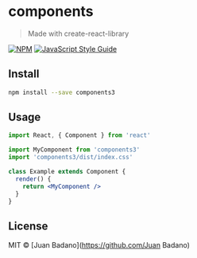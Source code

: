 # components

> Made with create-react-library

[![NPM](https://img.shields.io/npm/v/components3.svg)](https://www.npmjs.com/package/components3) [![JavaScript Style Guide](https://img.shields.io/badge/code_style-standard-brightgreen.svg)](https://standardjs.com)

## Install

```bash
npm install --save components3
```

## Usage

```jsx
import React, { Component } from 'react'

import MyComponent from 'components3'
import 'components3/dist/index.css'

class Example extends Component {
  render() {
    return <MyComponent />
  }
}
```

## License

MIT © [Juan Badano](https://github.com/Juan Badano)

